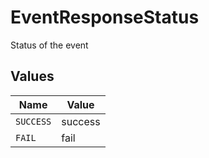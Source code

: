 # EventResponseStatus

Status of the event


## Values

| Name      | Value     |
| --------- | --------- |
| `SUCCESS` | success   |
| `FAIL`    | fail      |